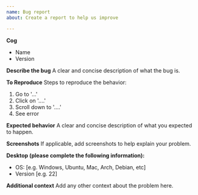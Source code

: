 ```yaml
---
name: Bug report
about: Create a report to help us improve

---
```


**Cog**
- Name
- Version

**Describe the bug**
A clear and concise description of what the bug is.

**To Reproduce**
Steps to reproduce the behavior:
1. Go to '...'
2. Click on '....'
3. Scroll down to '....'
4. See error

**Expected behavior**
A clear and concise description of what you expected to happen.

**Screenshots**
If applicable, add screenshots to help explain your problem.

**Desktop (please complete the following information):**
 - OS: [e.g. Windows, Ubuntu, Mac, Arch, Debian, etc]
 - Version [e.g. 22]

**Additional context**
Add any other context about the problem here.
